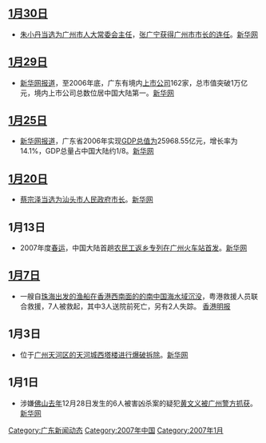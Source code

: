 ## [1月30日](../Page/1月30日.md "wikilink")

  - [朱小丹当选为](../Page/朱小丹.md "wikilink")[广州市](../Page/广州市.md "wikilink")[人大常委会主任](https://zh.wikipedia.org/wiki/人大 "wikilink")，[张广宁获得广州市市长的连任](../Page/张广宁.md "wikilink")。[新华网](https://web.archive.org/web/20070214003149/http://www.gd.xinhuanet.com/sungov/2007-01/30/content_9183280.htm)

## [1月29日](../Page/1月29日.md "wikilink")

  - [新华网报道](../Page/新华网.md "wikilink")，至2006年底，广东有境内[上市公司](../Page/上市公司.md "wikilink")162家，总市值突破1万亿元，境内上市公司总数位居中国大陆第一。[新华网](https://web.archive.org/web/20070208061333/http://www.gd.xinhuanet.com/2007-01/29/content_9161395.htm)

## [1月25日](../Page/1月25日.md "wikilink")

  - [新华网报道](../Page/新华网.md "wikilink")，广东省2006年实现[GDP总值为](https://zh.wikipedia.org/wiki/GDP "wikilink")25968.55亿元，增长率为14.1%，GDP总量占中国大陆约1/8。[新华网](https://web.archive.org/web/20070214012356/http://www.gd.xinhuanet.com/newscenter/2007-01/25/content_9131416.htm)

## [1月20日](../Page/1月20日.md "wikilink")

  - [蔡宗泽当选为](https://zh.wikipedia.org/wiki/蔡宗泽 "wikilink")[汕头市人民政府](../Page/汕头市.md "wikilink")[市长](../Page/市长.md "wikilink")。[新华网](https://web.archive.org/web/20160305092712/http://www.gd.xinhuanet.com/2007-01/21/content_9095244.htm)

## 1月13日

  - 2007年度[春运](../Page/春运.md "wikilink")，中国大陆首趟[农民工返乡专列在](https://zh.wikipedia.org/wiki/农民工 "wikilink")[广州火车站首发](https://zh.wikipedia.org/wiki/广州火车站 "wikilink")。[新华网](https://web.archive.org/web/20160304124551/http://www.gd.xinhuanet.com/2007-01/13/content_9031349.htm)

## [1月7日](../Page/1月7日.md "wikilink")

  - 一艘自[珠海出发的渔船在](https://zh.wikipedia.org/wiki/珠海 "wikilink")[香港西南面的的](../Page/香港.md "wikilink")[南中国海水域沉没](https://zh.wikipedia.org/wiki/南中国海 "wikilink")，粤港救援人员联合救援，7人被救起，其中3人送院前死亡，另有2人失踪。
    [香港明报](https://archive.is/20130105101416/http://hk.news.yahoo.com/070107/12/1zhq9.html)

## 1月3日

  - 位于[广州天河区的](https://zh.wikipedia.org/wiki/广州 "wikilink")[天河城西塔楼进行爆破拆除](../Page/天河城.md "wikilink")。[新华网](https://web.archive.org/web/20090101221206/http://www.gd.xinhuanet.com/newscenter/2007-01/04/content_8954221.htm)

## 1月1日

  - 涉嫌[佛山去年](https://zh.wikipedia.org/wiki/佛山 "wikilink")12月28日发生的6人被害凶杀案的疑犯[黄文义被广州警方抓获](https://zh.wikipedia.org/wiki/黄文义 "wikilink")。[新华网](https://web.archive.org/web/20070518065413/http://www.gd.xinhuanet.com/newscenter/2007-01/06/content_8974858.htm)

[Category:广东新闻动态](https://zh.wikipedia.org/wiki/Category:广东新闻动态 "wikilink")
[Category:2007年中国](https://zh.wikipedia.org/wiki/Category:2007年中国 "wikilink")
[Category:2007年1月](https://zh.wikipedia.org/wiki/Category:2007年1月 "wikilink")
